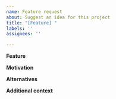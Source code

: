 ```yaml
---
name: Feature request
about: Suggest an idea for this project
title: "[Feature] "
labels: ''
assignees: ''

---
```


**Feature**
<!-- A clear and concise description of the feature proposal. -->

**Motivation**
<!-- Please outline the motivation for the proposal. Is your feature request related to a problem? E.g., I'm always frustrated when [...]. If this problem is related to another GitHub issue, please link here too. -->

**Alternatives**
<!-- A clear and concise description of any alternative solutions or features you've considered, if any. -->

**Additional context**
<!-- Add any other context about the feature request here. This may be screenshots, online resources, potential experts to contact, scientific publications, demos, etc.-->
